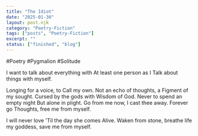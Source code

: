 ```yaml
---
title: "The Idiot"
date: "2025-01-30"
layout: post.njk
category: "Poetry-Fiction"
tags: ["posts", "Poetry-Fiction"]
excerpt: ""
status: ["finished", "blog"]
---
```


#Poetry #Pygmalion #Solitude 

I want to talk about everything with
At least one person as I
Talk about things with
myself.

Longing for a voice, to
Call my own. Not an echo of thoughts, a
Figment of my sought. Cursed by the gods with
Wisdom of God. Never to spend an empty night
But alone in plight. Go from me now,
I cast thee away. Forever go
Thoughts, free me from
myself.

I will never love
'Til the day she comes
Alive. Waken from stone, 
breathe life my goddess, save me from
myself.